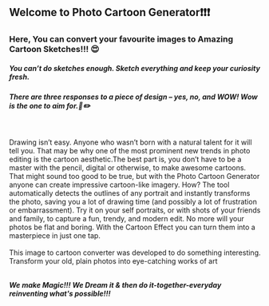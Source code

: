 ## Welcome to Photo Cartoon Generator:exclamation::exclamation::exclamation:
### Here, You can convert your favourite images to Amazing Cartoon Sketches!!! :heart_eyes:
##### You can’t do sketches enough. Sketch everything and keep your curiosity fresh.
###### **There are three responses to a piece of design – yes, no, and WOW! Wow is the one to aim for.:art::pencil2:**
<h7>
<br>
Drawing isn’t easy. Anyone who wasn’t born with a natural talent for it will tell you. That may be why one of the most prominent new trends in photo editing is the cartoon aesthetic.The best part is, you don’t have to be a master with the pencil, digital or otherwise, to make awesome cartoons. That might sound too good to be true, but with the Photo Cartoon Generator anyone can create impressive cartoon-like imagery. How? The tool automatically detects the outlines of any portrait and instantly transforms the photo, saving you a lot of drawing time (and possibly a lot of frustration or embarrassment). Try it on your self portraits, or with shots of your friends and family, to capture a fun, trendy, and modern edit. No more will your photos be flat and boring. With the Cartoon Effect you can turn them into a masterpiece in just one tap.
<br><br>This image to cartoon converter was developed to do something interesting.
Transform your old, plain photos into eye-catching works of art
  
  <br><b><i>We make Magic!!! We Dream it & then do it-together-everyday reinventing what's possible!!!</i></b>
  </h7>
